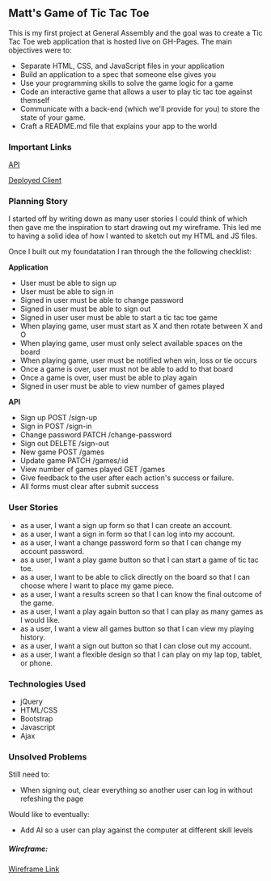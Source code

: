 ## Matt's Game of Tic Tac Toe
This is my first project at General Assembly and the goal was to create a Tic
Tac Toe web application that is hosted live on GH-Pages. The main objectives
were to:
- Separate HTML, CSS, and JavaScript files in your application
- Build an application to a spec that someone else gives you
- Use your programming skills to solve the game logic for a game
- Code an interactive game that allows a user to play tic tac toe against themself
- Communicate with a back-end (which we'll provide for you) to store the state of your game.
- Craft a README.md file that explains your app to the world

### Important Links
[API](https://git.generalassemb.ly/ga-wdi-boston/game-project-api)

[Deployed Client](https://mjeder.github.io/game-project-client/)

### Planning Story
I started off by writing down as many user stories I could think of which then
gave me the inspiration to start drawing out my wireframe. This led me to having
a solid idea of how I wanted to sketch out my HTML and JS files.

Once I built out my foundatation I ran through the the following checklist:

**Application**
- User must be able to sign up
- User must be able to sign in
- Signed in user must be able to change password
- Signed in user must be able to sign out
- Signed in user user must be able to start a tic tac toe game
- When playing game, user must start as X and then rotate between X and O
- When playing game, user must only select available spaces on the board
- When playing game, user must be notified when win, loss or tie occurs
- Once a game is over, user must not be able to add to that board
- Once a game is over, user must be able to play again
- Signed in user must be able to view number of games played

**API**
- Sign up POST /sign-up
- Sign in POST /sign-in
- Change password PATCH /change-password
- Sign out DELETE /sign-out
- New game POST /games
- Update game PATCH /games/:id
- View number of games played GET /games
- Give feedback to the user after each action's success or failure.
- All forms must clear after submit success


### User Stories
- as a user, I want a sign up form so that I can create an account.
- as a user, I want a sign in form so that I can log into my account.
- as a user, I want a change password form so that I can change my account
password.
- as a user, I want a play game button so that I can start a game of tic tac
toe.
- as a user, I want to be able to click directly on the board so that I can
choose where I want to place my game piece.
- as a user, I want a results screen so that I can know the final outcome of
the game.
- as a user, I want a play again button so that I can play as many games as I
would like.
- as a user, I want a view all games button so that I can view my playing
history.
- as a user, I want a sign out button so that I can close out my account.
- as a user, I want a flexible design so that I can play on my lap top, tablet,
or phone.

### Technologies Used
- jQuery
- HTML/CSS
- Bootstrap
- Javascript
- Ajax

### Unsolved Problems
Still need to:
- When signing out, clear everything so another user can log in without
refeshing the page

Would like to eventually:
- Add AI so a user can play against the computer at different skill levels

##### Wireframe:
[Wireframe Link](https://wireframepro.mockflow.com/view/tictactoe-wireframe-eder#/page/56232057d2ca4ded9e253877b5304c5d)
